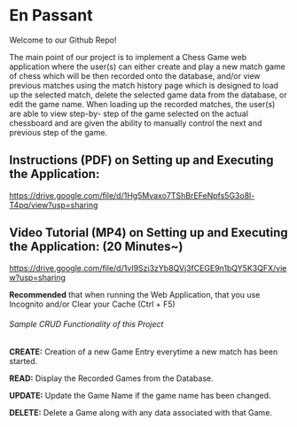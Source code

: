 # En Passant

Welcome to our Github Repo!

The main point of our project is to implement a Chess Game web application where the user(s) can either create
and play a new match game of chess which will be then recorded onto the database, and/or view previous matches
using the match history page which is designed to load up the selected match, delete the selected game data from
the database, or edit the game name. When loading up the recorded matches, the user(s) are able to view step-by-
step of the game selected on the actual chessboard and are given the ability to manually control the next and
previous step of the game.

## Instructions (PDF) on Setting up and Executing the Application:

https://drive.google.com/file/d/1Hg5Mvaxo7TShBrEFeNpfs5G3o8l-T4pq/view?usp=sharing

## Video Tutorial (MP4) on Setting up and Executing the Application: (20 Minutes~)

https://drive.google.com/file/d/1vI9Szi3zYb8QVj3fCEGE9n1bQY5K3QFX/view?usp=sharing

**Recommended** that when running the Web Application, that you use Incognito and/or Clear your Cache (Ctrl + F5)

###### Sample CRUD Functionality of this Project

**CREATE:** Creation of a new Game Entry everytime a new match has been started.

**READ:** Display the Recorded Games from the Database.

**UPDATE:** Update the Game Name if the game name has been changed.

**DELETE:** Delete a Game along with any data associated with that Game.

